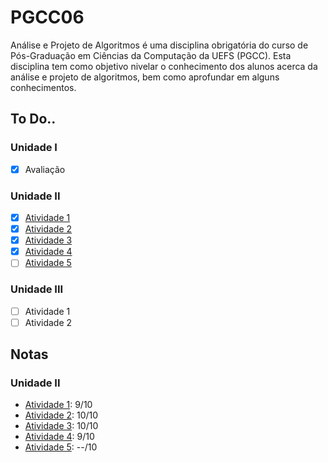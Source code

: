 # PGCC06
Análise e Projeto de Algoritmos é uma disciplina obrigatória do curso de Pós-Graduação em Ciências da Computação da UEFS (PGCC). Esta disciplina tem como objetivo nivelar o conhecimento dos alunos acerca da análise e projeto de algoritmos, bem como aprofundar em alguns conhecimentos.

## To Do..

### Unidade I

- [x] Avaliação

### Unidade II

- [x] [Atividade 1](https://github.com/lenington/PGCC06/tree/master/Atividade%201)
- [x] [Atividade 2](https://github.com/lenington/PGCC06/tree/master/Atividade%202)
- [x] [Atividade 3](https://github.com/lenington/PGCC06/tree/master/Atividade%203)
- [x] [Atividade 4](https://github.com/lenington/PGCC06/tree/master/Atividade%204)
- [ ] [Atividade 5](https://github.com/lenington/PGCC06/tree/master/Atividade%205)

### Unidade III

- [ ] Atividade 1
- [ ] Atividade 2

## Notas

### Unidade II

- [Atividade 1](https://github.com/lenington/PGCC06/tree/master/Atividade%201): 9/10
- [Atividade 2](https://github.com/lenington/PGCC06/tree/master/Atividade%202): 10/10
- [Atividade 3](https://github.com/lenington/PGCC06/tree/master/Atividade%203): 10/10
- [Atividade 4](https://github.com/lenington/PGCC06/tree/master/Atividade%204): 9/10
- [Atividade 5](https://github.com/lenington/PGCC06/tree/master/Atividade%205): --/10
